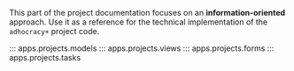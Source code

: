 This part of the project documentation focuses on
an **information-oriented** approach. Use it as a
reference for the technical implementation of the
`adhocracy+` project code.

::: apps.projects.models
::: apps.projects.views
::: apps.projects.forms
::: apps.projects.tasks
